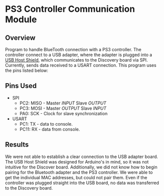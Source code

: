 # PS3 Controller Communication Module
## Overview
Program to handle BlueTooth connection with a PS3 controller. The controller connect to a USB adapter, where the adapter is plugged into a [USB Host Shield](https://www.sparkfun.com/products/9947), which communicates to the Discovery board via SPI. Currently, sends data received to a USART connection. This program uses the pins listed below: 

## Pins Used
  - SPI 
    - PC2: MISO - Master *INPUT* Slave *OUTPUT*
    - PC3: MOSI - Master *OUTPUT* Slave *INPUT*
    - PA0: SCK - Clock for slave synchronization
  - USART 
    - PC1: TX - data to console.
    - PC11: RX - data from console.

## Results
We were not able to establish a clear connection to the USB adapter board. The USB Host Shield was designed for Arduino's in mind, so it was not intuitive for the Discover board. Additionally, we did not know how to begin pairing for the Bluetooth adapter and the PS3 controller. We were able to get the individual MAC addresses, but could not pair them. Even if the controller was plugged straight into the USB board, no data was transferred to the Discovery board.
